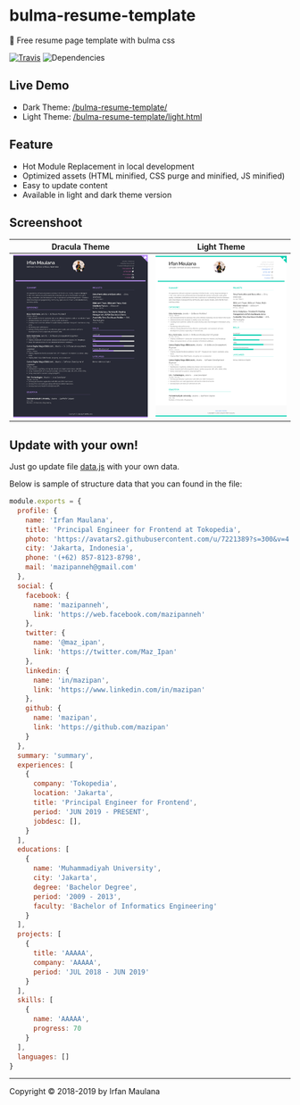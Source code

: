# bulma-resume-template

💼 Free resume page template with bulma css

[![Travis](https://img.shields.io/travis/mazipan/bulma-resume-template.svg)](https://travis-ci.org/mazipan/bulma-resume-template) ![Dependencies](https://img.shields.io/david/mazipan/bulma-resume-template.svg)

## Live Demo

+ Dark Theme: [/bulma-resume-template/](https://mazipan.github.io/bulma-resume-template/)
+ Light Theme: [/bulma-resume-template/light.html](https://mazipan.github.io/bulma-resume-template/light.html)

## Feature

+ Hot Module Replacement in local development
+ Optimized assets (HTML minified, CSS purge and minified, JS minified)
+ Easy to update content
+ Available in light and dark theme version

## Screenshoot

|              Dracula Theme          |              Light Theme          |
| :---------------------------------: | :-------------------------------: |
| ![Dracula](screenshoot-dracula.png) | ![Light](screenshoot-light.png)   |


## Update with your own!

Just go update file [data.js](https://github.com/mazipan/bulma-resume-template/blob/master/src/data.js) with your own data.

Below is sample of structure data that you can found in the file:

```javascript
module.exports = {
  profile: {
    name: 'Irfan Maulana',
    title: 'Principal Engineer for Frontend at Tokopedia',
    photo: 'https://avatars2.githubusercontent.com/u/7221389?s=300&v=4', // 300x300px
    city: 'Jakarta, Indonesia',
    phone: '(+62) 857-8123-8798',
    mail: 'mazipanneh@gmail.com'
  },
  social: {
    facebook: {
      name: 'mazipanneh',
      link: 'https://web.facebook.com/mazipanneh'
    },
    twitter: {
      name: '@maz_ipan',
      link: 'https://twitter.com/Maz_Ipan'
    },
    linkedin: {
      name: 'in/mazipan',
      link: 'https://www.linkedin.com/in/mazipan'
    },
    github: {
      name: 'mazipan',
      link: 'https://github.com/mazipan'
    }
  },
  summary: 'summary',
  experiences: [
    {
      company: 'Tokopedia',
      location: 'Jakarta',
      title: 'Principal Engineer for Frontend',
      period: 'JUN 2019 - PRESENT',
      jobdesc: [],
    }
  ],
  educations: [
    {
      name: 'Muhammadiyah University',
      city: 'Jakarta',
      degree: 'Bachelor Degree',
      period: '2009 - 2013',
      faculty: 'Bachelor of Informatics Engineering'
    }
  ],
  projects: [
    {
      title: 'AAAAA',
      company: 'AAAAA',
      period: 'JUL 2018 - JUN 2019'
    }
  ],
  skills: [
    {
      name: 'AAAAA',
      progress: 70
    }
  ],
  languages: []
}
```

-----

Copyright © 2018-2019 by Irfan Maulana
